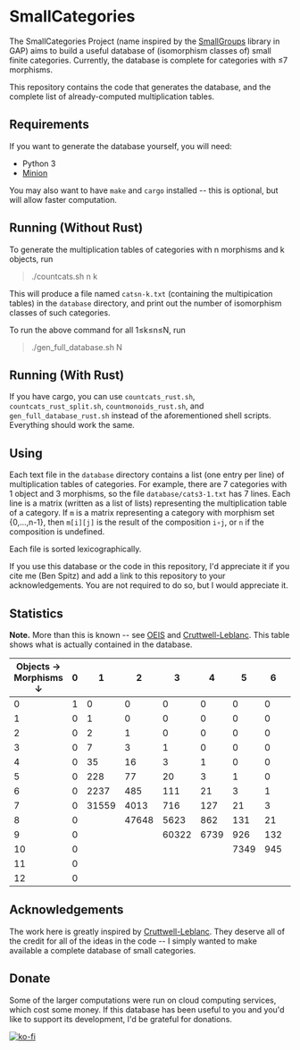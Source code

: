 # SmallCategories

The SmallCategories Project (name inspired by the [SmallGroups](https://docs.gap-system.org/pkg/smallgrp/doc/chap1.html) library in GAP) aims to build a useful database of (isomorphism classes of) small finite categories. Currently, the database is complete for categories with ≤7 morphisms.

This repository contains the code that generates the database, and the complete list of already-computed multiplication tables.

## Requirements

If you want to generate the database yourself, you will need:

* Python 3
* [Minion](https://github.com/minion/minion)

You may also want to have `make` and `cargo` installed -- this is optional, but will allow faster computation.

## Running (Without Rust)

To generate the multiplication tables of categories with n morphisms and k objects, run

> ./countcats.sh n k

This will produce a file named `catsn-k.txt` (containing the multipication tables) in the `database` directory, and print out the number of isomorphism classes of such categories.

To run the above command for all 1≤k≤n≤N, run

> ./gen_full_database.sh N

## Running (With Rust)

If you have cargo, you can use `countcats_rust.sh`, `countcats_rust_split.sh`, `countmonoids_rust.sh`, and `gen_full_database_rust.sh` instead of the aforementioned shell scripts. Everything should work the same.

## Using

Each text file in the `database` directory contains a list (one entry per line) of multiplication tables of categories. For example, there are 7 categories with 1 object and 3 morphisms, so the file `database/cats3-1.txt` has 7 lines. Each line is a matrix (written as a list of lists) representing the multiplication table of a category. If `m` is a matrix representing a category with morphism set {0,...,n-1}, then `m[i][j]` is the result of the composition `i∘j`, or `n` if the composition is undefined.

Each file is sorted lexicographically.

If you use this database or the code in this repository, I'd appreciate it if you cite me (Ben Spitz) and add a link to this repository to your acknowledgements. You are not required to do so, but I would appreciate it.

## Statistics

**Note.** More than this is known -- see [OEIS](https://oeis.org/A125696) and [Cruttwell-Leblanc](https://www.reluctantm.com/gcruttw/publications/ams2014CruttwellCountingFiniteCats.pdf). This table shows what is actually contained in the database.

| Objects →<br>Morphisms ↓ | 0 | 1     | 2     | 3     | 4    | 5    | 6   | 7   | 8   | 9 | 10 | Total     |
|--------------------------|---|-------|-------|-------|------|------|-----|-----|-----|---|----|-----------|
| 0                        | 1 | 0     | 0     | 0     | 0    | 0    | 0   | 0   | 0   | 0 | 0  | **1**     |
| 1                        | 0 | 1     | 0     | 0     | 0    | 0    | 0   | 0   | 0   | 0 | 0  | **1**     |
| 2                        | 0 | 2     | 1     | 0     | 0    | 0    | 0   | 0   | 0   | 0 | 0  | **3**     |
| 3                        | 0 | 7     | 3     | 1     | 0    | 0    | 0   | 0   | 0   | 0 | 0  | **11**    |
| 4                        | 0 | 35    | 16    | 3     | 1    | 0    | 0   | 0   | 0   | 0 | 0  | **55**    |
| 5                        | 0 | 228   | 77    | 20    | 3    | 1    | 0   | 0   | 0   | 0 | 0  | **329**   |
| 6                        | 0 | 2237  | 485   | 111   | 21   | 3    | 1   | 0   | 0   | 0 | 0  | **2858**  |
| 7                        | 0 | 31559 | 4013  | 716   | 127  | 21   | 3   | 1   | 0   | 0 | 0  | **36440** |
| 8                        | 0 |       | 47648 | 5623  | 862  | 131  | 21  | 3   | 1   | 0 | 0  |           |
| 9                        | 0 |       |       | 60322 | 6739 | 926  | 132 | 21  | 3   | 1 | 0  |           |
| 10                       | 0 |       |       |       |      | 7349 | 945 | 132 | 21  | 3 | 1  |           |
| 11                       | 0 |       |       |       |      |      |     | 949 | 132 |   |    |           |
| 12                       | 0 |       |       |       |      |      |     |     | 950 |   |    |           |

## Acknowledgements

The work here is greatly inspired by [Cruttwell-Leblanc](https://www.reluctantm.com/gcruttw/publications/ams2014CruttwellCountingFiniteCats.pdf). They deserve all of the credit for all of the ideas in the code -- I simply wanted to make available a complete database of small categories.

## Donate

Some of the larger computations were run on cloud computing services, which cost some money. If this database has been useful to you and you'd like to support its development, I'd be grateful for donations.

[![ko-fi](https://ko-fi.com/img/githubbutton_sm.svg)](https://ko-fi.com/B0B3DOCLE)
